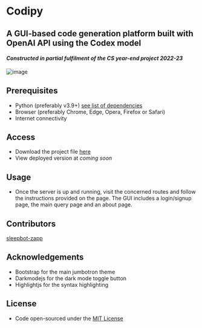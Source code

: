 # Codipy
## A GUI-based code generation platform built with OpenAI API using the Codex model
#### *Constructed in partial fulfilment of the CS year-end project 2022-23*

![image](https://user-images.githubusercontent.com/70145448/192116144-0db7e96b-17ed-4114-9ae6-448296039f0a.png)


## Prerequisites
+ Python (preferably v3.9+) [see list of dependencies](requirements.txt)
+ Browser (preferably Chrome, Edge, Opera, Firefox or Safari)
+ Internet connectivity

## Access

+ Download the project file [here](https://github.com/SarboSarcar/Flask-CS-proj/archive/refs/heads/main.zip)
+ View deployed version at *coming soon*

## Usage
+ Once the server is up and running, visit the concerned routes and follow the instructions provided on the page. The GUI includes a login/signup page, the main query page and an about page.

## Contributors

[sleepbot-zapp](https://github.com/sleepbot-zapp)

## Acknowledgements

+ Bootstrap for the main jumbotron theme
+ Darkmodejs for the dark mode toggle button
+ Highlightjs for the syntax highlighting

## License

+ Code open-sourced under the [MIT License](LICENSE)


